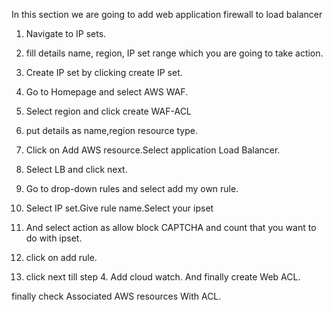 In this section we are going to add web application firewall to load balancer


1. Navigate to IP sets.


2. fill details name, region, IP set range which you are going to take action.


3. Create IP set by clicking create IP set.





1. Go to Homepage and select AWS WAF.
2. Select region and click create WAF-ACL
3. put details as name,region resource type.
4. Click on Add AWS resource.Select application Load Balancer.
5. Select LB and click next.
6. Go to drop-down rules and select add my own rule.
7. Select IP set.Give rule name.Select your ipset
8. And select action as allow block CAPTCHA and count that you want to do with ipset.
9. click on add rule.
10. click next till step 4. Add cloud watch. And finally create Web ACL.

finally check Associated AWS resources With ACL.
